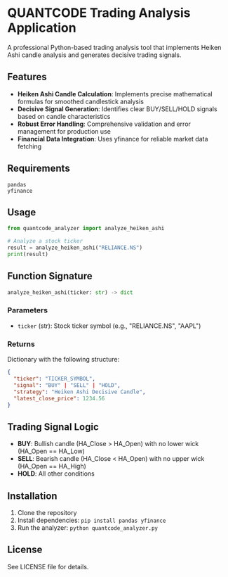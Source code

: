 # QUANTCODE Trading Analysis Application

A professional Python-based trading analysis tool that implements Heiken Ashi candle analysis and generates decisive trading signals.

## Features

- **Heiken Ashi Candle Calculation**: Implements precise mathematical formulas for smoothed candlestick analysis
- **Decisive Signal Generation**: Identifies clear BUY/SELL/HOLD signals based on candle characteristics
- **Robust Error Handling**: Comprehensive validation and error management for production use
- **Financial Data Integration**: Uses yfinance for reliable market data fetching

## Requirements

```
pandas
yfinance
```

## Usage

```python
from quantcode_analyzer import analyze_heiken_ashi

# Analyze a stock ticker
result = analyze_heiken_ashi("RELIANCE.NS")
print(result)
```

## Function Signature

```python
analyze_heiken_ashi(ticker: str) -> dict
```

### Parameters
- `ticker` (str): Stock ticker symbol (e.g., "RELIANCE.NS", "AAPL")

### Returns
Dictionary with the following structure:
```json
{
  "ticker": "TICKER_SYMBOL",
  "signal": "BUY" | "SELL" | "HOLD",
  "strategy": "Heiken Ashi Decisive Candle",
  "latest_close_price": 1234.56
}
```

## Trading Signal Logic

- **BUY**: Bullish candle (HA_Close > HA_Open) with no lower wick (HA_Open == HA_Low)
- **SELL**: Bearish candle (HA_Close < HA_Open) with no upper wick (HA_Open == HA_High)  
- **HOLD**: All other conditions

## Installation

1. Clone the repository
2. Install dependencies: `pip install pandas yfinance`
3. Run the analyzer: `python quantcode_analyzer.py`

## License

See LICENSE file for details.